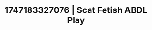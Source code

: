 ---
categories:
- Pussy eating
- Back arch
- Hands in hair
- Enema fetish
- Eclectic erotica
image: /assets/images/1747183327076.webp
layout: post
seo:
  description: Featured content with exclusive Scat Fetish, ABDL Play. HD images available.
  keywords: Scat Fetish, ABDL Play
  og_image: /assets/images/1747183327076.webp
  schema_type: VisualArtwork
tags:
- ABDL Play
- Scat Fetish
- '#1747183327076'
title: 1747183327076 | Scat Fetish ABDL Play
---